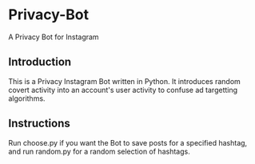 # Privacy-Bot
A Privacy Bot for Instagram

## Introduction
This is a Privacy Instagram Bot written in Python. It introduces random covert activity into an account's 
user activity to confuse ad targetting algorithms.

## Instructions
Run choose.py if you want the Bot to save posts for a specified hashtag, and run random.py for a random selection of hashtags.
